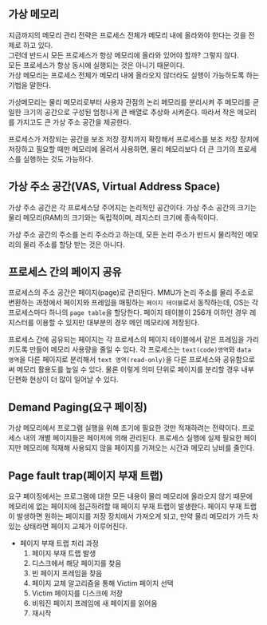 ## 가상 메모리
지금까지의 메모리 관리 전략은 프로세스 전체가 메모리 내에 올라와야 한다는 것을 전제로 하고 있다.<br>
그런데 반드시 모든 프로세스가 항상 메모리에 올라와 있어야 할까? 그렇지 않다.<br>
모든 프로세스가 항상 동시에 실행되는 것은 아니기 때문이다.<br>
가상 메모리는 프로세스 전체가 메모리 내에 올라오지 않더라도 실행이 가능하도록 하는 기법을 말한다.<br>

가상메모리는 물리 메모리로부터 사용자 관점의 논리 메모리를 분리시켜 주 메모리를 균일한 크기의 공간으로 구성된 엄청나게 큰 배열로 추상화 시켜준다. 
따라서 작은 메모리를 가지고도 큰 가상 주소 공간을 제공한다.

프로세스가 저장되는 공간을 보조 저장 장치까지 확장해서 프로세스를 보조 저장 장치에 저장하고
필요할 때만 메모리에 올려서 사용하면, 물리 메모리보다 더 큰 크기의 프로세스를 실행하는 것도 가능하다.

## 가상 주소 공간(VAS, Virtual Address Space)
가상 주소 공간은 각 프로세스당 주어지는 논리적인 공간이다.
가상 주소 공간의 크기는 물리 메모리(RAM)의 크기와는 독립적이며, 레지스터 크기에 종속적이다.

가상 주소 공간의 주소를 논리 주소라고 하는데, 모든 논리 주소가 반드시 물리적인 메모리의 물리 주소를 할당 받는 것은 아니다.

## 프로세스 간의 페이지 공유
프로세스의 주소 공간은 페이지(page)로 관리된다. MMU가 논리 주소를 물리 주소로 변환하는 과정에서 페이지와 프레임을 매핑하는 `페이지 테이블`로서 동작하는데, OS는 각 프로세스마다 하나의 `page table`을 할당한다. 페이지 테이블이 256개 이하인 경우 레지스터를 이용할 수 있지만 대부분의 경우 메인 메모리에 저장된다.

프로세스 간에 공유되는 페이지는 각 프로세스의 페이지 테이블에서 같은 프레임을 가리키도록 만들어 메모리 사용량을 줄일 수 있다. 각 프로세스는 `text(code)영역`와 `data 영역`을 다른 페이지로 분리해서 `text 영역(read-only)`을 다른 프로세스와 공유함으로써 메모리 활용도를 높일 수 있다.
물론 이렇게 의미 단위로 페이지를 분리할 경우 내부 단편화 현상이 더 많이 일어날 수 있다.

## Demand Paging(요구 페이징)
가상 메모리에서 프로그램 실행을 위해 초기에 필요한 것만 적재하려는 전략이다.
프로세스 내의 개별 페이지들은 페이저에 의해 관리된다.
프로세스 실행에 실제 필요한 페이지만 메모리에 적재해 사용되지 않을 페이지를 가져오는 시간과 메모리 낭비를 줄인다.

## Page fault trap(페이지 부재 트랩)
요구 페이징에서는 프로그램에 대한 모든 내용이 물리 메모리에 올라오지 않기 때문에
메모리에 없는 페이지에 접근하려할 때 페이지 부재 트랩이 발생한다.
페이지 부재 트랩이 발생하면 원하는 페이지를 저장 장치에서 가져오게 되고, 
만약 물리 메모리가 가득 차있는 상태라면 페이지 교체가 이루어진다.

* 페이지 부재 트랩 처리 과정
  1. 페이지 부재 트랩 발생
  2. 디스크에서 해당 페이지를 찾음
  3. 빈 페이지 프레임을 찾음
  4. 페이지 교체 알고리즘을 통해 Victim 페이지 선택
  5. Victim 페이지를 디스크에 저장
  6. 비워진 페이지 프레임에 새 페이지를 읽어옴
  7. 재시작
